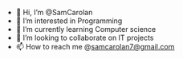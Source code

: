 - 👋 Hi, I’m @SamCarolan
- 👀 I’m interested in Programming
- 🌱 I’m currently learning Computer science
- 💞️ I’m looking to collaborate on IT projects
- 📫 How to reach me @samcarolan7@gmail.com

<!---
SamCarolan/SamCarolan is a ✨ special ✨ repository because its `README.md` (this file) appears on your GitHub profile.
You can click the Preview link to take a look at your changes.
--->
